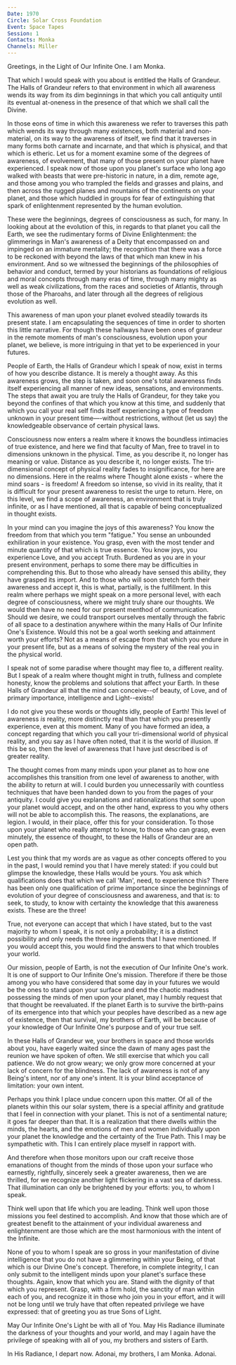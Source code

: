 ```yaml
---
Date: 1970
Circle: Solar Cross Foundation
Event: Space Tapes
Session: 1
Contacts: Monka
Channels: Miller
---
```


Greetings, in the Light of Our Infinite One. I am Monka. 

That which I would speak with you about is entitled the Halls of Grandeur. The Halls of Grandeur refers to that environment in which all awareness wends its way from its dim beginnings in that which you call antiquity until its eventual at-oneness in the presence of that which we shall call
the Divine. 

In those eons of time in which this awareness we refer to traverses this path which wends its way through many existences, both material and non-material, on its way to the awareness of itself, we find that it traverses in many forms both carnate and incarnate, and that which is physical, and that which is etheric. Let us for a moment examine some of the degrees of awareness, of evolvement, that many of those present on your planet have experienced. I speak now of those upon you planet's surface who long ago walked with beasts that were pre-historic in nature, in a dim, remote age, and those among you who trampled the fields and grasses and plains, and then across the rugged planes and mountains of the continents on your planet, and those which huddled in groups for fear of extinguishing that spark of enlightenment represented by the human evolution.

These were the beginnings, degrees of consciousness as such, for many. In looking about at the evolution of this, in regards to that planet you call the Earth, we see the rudimentary forms of Divine Enlightenment: the glimmerings in Man's awareness of a Deity that encompassed on and impinged on an immature mentality; the recognition that there was a force to be reckoned with beyond the laws of that which man knew in his environment. And so we witnessed the beginnings of the philosophies of behavior and conduct, termed by your historians as foundations of religious and moral concepts through many eras of time, through many mighty as well as weak civilizations, from the races and societies of Atlantis, through those of the Pharoahs, and later through all the degrees of religious evolution as well. 

This awareness of man upon your planet evolved steadily towards its present state. I am encapsulating the sequences of time in order to shorten this little narrative. For though these hallways have been ones of grandeur in the remote moments of man's consciousness, evolution upon your planet, we believe, is more intriguing in that yet to be experienced in your futures. 

People of Earth, the Halls of Grandeur which I speak of now, exist in terms of how you describe distance. It is merely a thought away. As this awareness grows, the step is taken, and soon one's total awareness finds itself experiencing all manner of new ideas, sensations, and environments. The steps that await you are truly the Halls of Grandeur, for they take you beyond the confines of that which you know at this time, and suddenly that which you call your real self finds itself experiencing a type of freedom unknown in your present time—-without restrictions, without (let us say) the knowledgeable observance of certain physical laws. 

Consciousness now enters a realm where it knows the boundless intimacies of true existence, and here we find that faculty of Man, free to travel in to dimensions unknown in the physical. Time, as you describe it, no longer has meaning or value. Distance as you describe it, no longer exists. The tri-dimensional concept of physical reality fades to insignificance, for here are no dimensions. Here in the realms where Thought alone exists - where the mind soars - is freedom! A freedom so intense, so vivid in its reality, that it is difficult for your present awareness to resist
the urge to return. Here, on this level, we find a scope of awareness, an environment that is truly infinite, or as I have mentioned, all that is capable of being conceptualized in thought exists.

In your mind can you imagine the joys of this awareness? You know the freedom from that which you term "fatigue." You sense an unbounded exhiliration in your existence. You grasp, even with the most tender and minute quantity of that which is true essence. You know joys, you experience Love, and you accept Truth. Burdened as you are in your present environment, perhaps to some there may be difficulties in comprehending this. But to those who already have sensed this ability, they have grasped its import. And to those who will soon stretch forth their awareness and accept it, this is what, partially, is the fulfillment. In this realm where perhaps we might speak on a more personal level, with each degree of consciousness, where
we might truly share our thoughts. We would then have no need for our present menthod of communication. Should we desire, we could transport ourselves mentally through the fabric of all space to a destination anywhere
within the many Halls of Our Infinite One's Existence. Would this not be a goal worth seeking and attainment worth your efforts? Not as a means of escape from that which you endure in your present life, but as a means of solving the mystery of the real you in the physical world. 

I speak not of some paradise where thought may flee to, a different reality. But I speak of a realm where thought might in truth, fullness and complete honesty, know the problems and solutions that affect your Earth. In these Halls of Grandeur all that the mind can conceive--of beauty, of Love, and of primary importance, intelligence and Light--exists! 

I do not give you these words or thoughts idly, people of Earth! This level of awareness *is* reality, more distinctly real than that which you presently experience, even at this moment. Many of you have formed an idea, a concept regarding that which you call your tri-dimensional world of physical reality, and you say as I have often noted, that it is the world of illusion. If this be so, then the level of awareness that I have just described is of greater reality. 

The thought comes from many minds upon your planet as to how one accomplishes this transition from one level of awareness to another, with the ability to return at will. I could burden you unnecessarily with countless techniques that have been handed down to you from the pages of your antiquity. I could give you explanations and rationalizations that some upon your planet would accept, and on the other hand, express to you why others will not be able to accomplish this. The reasons, the explanations, are legion. I would, in their place, offer this for your consideration. To those upon your planet who really attempt to know, to those who can grasp, even minutely, the essence of thought, to these the Halls of Grandeur
are an open path. 

Lest you think that my words are as vague as other concepts offered to you in the past, I would remind you that I have merely stated: if you could but glimpse the knowledge, these Halls would be yours. You ask which qualifications does that which we call 'Man', need, to experience this?
There has been only one qualification of prime importance since the beginnings of evolution of your degree of consciousness and awareness, and that is: to seek, to study, to know with certainty the knowledge that this awareness exists. These are the three!

True, not everyone can accept that which I have stated, but to the vast majority to whom I speak, it is not only a probability; it is a distinct
possibility and only needs the three ingredients that I have mentioned. If you would accept this, you would find the answers to that which troubles your world. 

Our mission, people of Earth, is not the execution of Our Infinite One's work. It is one of support to Our Infinite One's mission. Therefore if there be those among you who have considered that some day in your futures we would be the ones to stand upon your surface and end the chaotic madness possessing the minds of men upon your planet, may I humbly request that that thought be reevaluated. If the planet Earth is to survive the birth-pains of its emergence into that which your peoples have described as a new age of existence, then that survival, my brothers of Earth, will be because of your knowledge of Our Infinite One's purpose and of your true self.

In these Halls of Grandeur we, your brothers in space and those worlds about you, have eagerly waited since the dawn of many ages past the reunion we have spoken of often. We still exercise that which you call patience. We do not grow weary; we only grow more concerned at your lack of concern for the blindness. The lack of awareness is not of any Being's intent, nor of any one's intent. It is your blind acceptance of limitation: your own intent.

Perhaps you think I place undue concern upon this matter. Of all of the planets within this our solar system, there is a special affinity and gratitude that I feel in connection with your planet. This is not of a sentimental nature; it goes far deeper than that. It is a realization that there dwells within the minds, the hearts, and the emotions of men and women individually upon your planet the knowledge and the certainty of the True Path. This I may be sympathetic with. This I can entirely place myself in rapport with. 

And therefore when those monitors upon our craft receive those emanations of thought from the minds of those upon your surface who earnestly, rightfully, sincerely seek a greater awareness, then we are thrilled, for we recognize another light flickering in a vast sea of darkness. That illumination
can only be brightened by your efforts: you, to whom I speak. 

Think well upon that life which you are leading. Think well upon those missions you feel destined to accomplish. And know that those which are of greatest benefit to the attainment of your individual awareness and enlightenment are those which are the most harmonious with the intent of the Infinite. 

None of you to whom I speak are so gross in your manifestation of divine intelligence that you do not have a glimmering within your Being, of that which is our Divine One's concept. Therefore, in complete integrity, I can only submit to the intelligent minds upon your planet's surface these thoughts. Again, know that which you are. Stand with the dignity of that which you represent. Grasp, with a firm hold, the sanctity of man within each of you, and recognize it in those who join you in your effort, and it will not be long until we truly have that often repeated privilege we have expressed: that of greeting you as true Sons of Light. 

May Our Infinite One's Light be with all of You. May His Radiance illuminate the darkness of your thoughts and your world, and may I again have the privilege of speaking with all of you, my brothers and sisters of Earth. 

In His Radiance, I depart now. Adonai, my brothers, I am Monka. Adonai.



